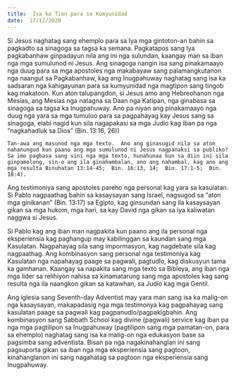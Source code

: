 ```yaml
---
title:  Isa ka Tion para sa Kumyunidad
date:  17/12/2020
---
```


Si Jesus naghatag sang ehemplo para sa Iya mga gintoton-an bahin sa pagkadto sa sinagoga sa tagsa ka semana.  Pagkatapos sang Iya pagkabanhaw ginpadayun nila ang ini nga sulundan, kaangay man sa iban nga mga sumulunod ni Jesus.  Ang sinagoga nangin isa sang pinakamaayo nga duug para sa mga apostoles nga makabayaw sang palamangkutanon nga naangut sa Pagkabanhaw, kag ang Inugpahuway naghatag sang isa ka sadsaran nga kahigayunan para sa kumyunidad nga magtipon sang tingob kag makatoon.  Kun aton talupangdon, si Jesus amo ang Hebreohanon nga Mesias, ang Mesias nga natagna sa Daan nga Katipan, nga ginabasa sa sinagoga sa tagsa ka Inugpahuway.  Ano pa niyan ang pinakamaayo nga duug nga yara sa mga tumuloo para sa pagpahayag kay Jesus sang sa sinagoga, elabi nagid kun sila nagapakasi sa mga Judio kag iban pa nga “nagkahadluk sa Dios” (Bin. 13:16, 26))

`Tan-awa ang masunod nga mga texto.  Ano ang ginasugid nila sa aton nahanungud kun paano ang mga sumulunod ni Jesus nagpanaksi sa publiko?  Sa imo pagbasa sang sini nga mga texto, hunahunaa kun sa diin ini sila ginpamolong, sin-o ang ila ginahambalan, ano ang nahambal, kag ano ang mga resulta Binuhatan 13:14-45;  Bin. 16:13, 14;  Bin. 17:1-5;  Bin. 18:4).`

Ang testimoniya sang apostoles pareho nga personal kag yara sa kasulatan.  Si Pablo nagpaathag bahin sa kasaysayan sang Israel, nagsugod sa “aton mga ginikanan” (Bin. 13:17) sa Egipto, kag ginsundan sang ila kasaysayan gikan sa mga hukom, mga hari, sa kay David nga gikan sa iya kaliwatan naggwa si Jesus.

Si Pablo kag ang iban man nagpakita kun paano ang ila personal nga eksperiensia kag paghangup may kabilinggan sa kaundan sang mga Kasulatan.  Nagpahayag sila sang impormasyon, kag nagdebate sila kag nagpaathag.  Ang kombinasyon sang personal nga testimoniya kag Kasulatan nga napahayag paage sa pagwali, pagtudlo, kag diskusyun tama ka gamhanan.  Kaangay sa napakita sang mga texto sa Bibleya, ang iban nga mga lider sa relihiyon nahisa sa kinamatarung sang mga apostoles kag sang resulta nga ila naangkon gikan sa katawhan, sa Judio kag mga Gentil.

Ang iglesia sang Seventh-day Adventist may yara man sang isa ka malig-on nga kasaysayan, makapadasig nga mga testimonya kag pagpahayag sang kasulatan paage sa pagwali kag pagpanudlo/pagpakigbahin.  Ang kombinasyon sang Sabbath School kag divine (pagwali) service kag iban pa nga mga pagtilipon sa Inugpahuway (pagtilipon sang mga pamatan-on, para sa ehemplo) naghatag sang isa ka malig-on nga edukasyon base sa pagsimba sang adventista.  Bisan pa nga nagakinahanglan ini sang pagsuporta gikan sa iban nga mga eksperiensia sang pagtoon, kinahanglanon ini sang nagahatag sa pagtoon nga eksperiensia sang Inugpahuway.